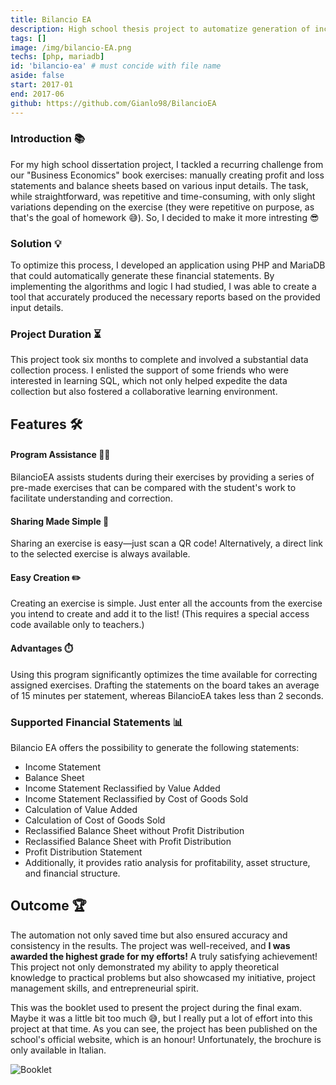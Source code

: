 ```yaml
---
title: Bilancio EA
description: High school thesis project to automatize generation of income statement and balance sheet. 
tags: []
image: /img/bilancio-EA.png
techs: [php, mariadb]
id: 'bilancio-ea' # must concide with file name
aside: false
start: 2017-01
end: 2017-06
github: https://github.com/Gianlo98/BilancioEA
---
```


### Introduction 📚

For my high school dissertation project, I tackled a recurring challenge from our "Business Economics" book exercises: manually creating profit and loss statements and balance sheets based on various input details. The task, while straightforward, was repetitive and time-consuming, with only slight variations depending on the exercise (they were repetitive on purpose, as that's the goal of homework 😅). So, I decided to make it more intresting 😎

### Solution 💡

To optimize this process, I developed an application using PHP and MariaDB that could automatically generate these financial statements. By implementing the algorithms and logic I had studied, I was able to create a tool that accurately produced the necessary reports based on the provided input details.

### Project Duration ⏳

This project took six months to complete and involved a substantial data collection process. I enlisted the support of some friends who were interested in learning SQL, which not only helped expedite the data collection but also fostered a collaborative learning environment.

## Features 🛠️

#### Program Assistance 🧑‍🏫

BilancioEA assists students during their exercises by providing a series of pre-made exercises that can be compared with the student's work to facilitate understanding and correction.

#### Sharing Made Simple 🔗

Sharing an exercise is easy—just scan a QR code! Alternatively, a direct link to the selected exercise is always available.

#### Easy Creation ✏️

Creating an exercise is simple. Just enter all the accounts from the exercise you intend to create and add it to the list! (This requires a special access code available only to teachers.)

#### Advantages ⏱️

Using this program significantly optimizes the time available for correcting assigned exercises. Drafting the statements on the board takes an average of 15 minutes per statement, whereas BilancioEA takes less than 2 seconds.

### Supported Financial Statements 📊

Bilancio EA offers the possibility to generate the following statements:

- Income Statement
- Balance Sheet
- Income Statement Reclassified by Value Added
- Income Statement Reclassified by Cost of Goods Sold
- Calculation of Value Added
- Calculation of Cost of Goods Sold
- Reclassified Balance Sheet without Profit Distribution
- Reclassified Balance Sheet with Profit Distribution
- Profit Distribution Statement
- Additionally, it provides ratio analysis for profitability, asset structure, and financial structure.

## Outcome 🏆

The automation not only saved time but also ensured accuracy and consistency in the results. The project was well-received, and **I was awarded the highest grade for my efforts!** A truly satisfying achievement! This project not only demonstrated my ability to apply theoretical knowledge to practical problems but also showcased my initiative, project management skills, and entrepreneurial spirit.

This was the booklet used to present the project during the final exam. Maybe it was a little bit too much 😅, but I really put a lot of effort into this project at that time. As you can see, the project has been published on the school's official website, which is an honour! Unfortunately, the brochure is only available in Italian.

![Booklet](/img/bilancio-EA-summary.png)
